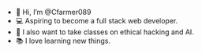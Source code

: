 - 👋 Hi, I’m @Cfarmer089
- 💻 Aspiring to become a full stack web developer. 
- 📓 I also want to take classes on ethical hacking and AI. 
- 📚 I love learning new things. 

<!---
Cfarmer089/Cfarmer089 is a ✨ special ✨ repository because its `README.md` (this file) appears on your GitHub profile.
You can click the Preview link to take a look at your changes.
--->
